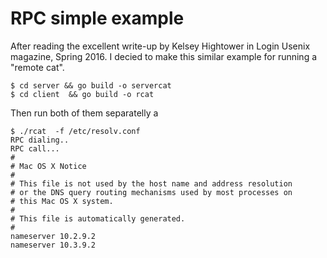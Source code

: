 # RPC simple example

After reading the excellent write-up by Kelsey Hightower in Login Usenix magazine, Spring 2016. I decied to make this similar 
example for running a "remote cat".

```
$ cd server && go build -o servercat
$ cd client  && go build -o rcat
```

Then run both of them separatelly a

```
$ ./rcat  -f /etc/resolv.conf                                       
RPC dialing..                                                                             
RPC call...                                                                               
#                                                                                         
# Mac OS X Notice                                                                         
#                                                                                         
# This file is not used by the host name and address resolution                           
# or the DNS query routing mechanisms used by most processes on                           
# this Mac OS X system.                                                                   
#                                                                                         
# This file is automatically generated.                                                   
#                                                                                         
nameserver 10.2.9.2                                                                       
nameserver 10.3.9.2
```

